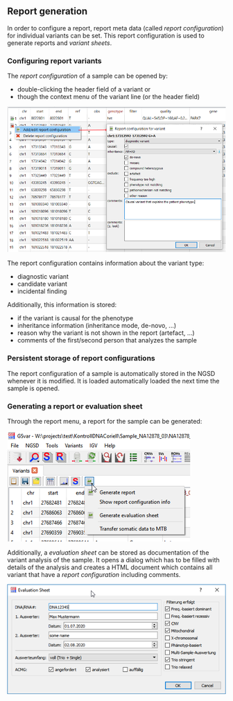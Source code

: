 ## Report generation

In order to configure a report, report meta data (called *report configuration*) for individual variants can be set.
This report configuration is used to generate reports and *variant sheets*.

### Configuring report variants

The *report configuration* of a sample can be opened by:

* double-clicking the header field of a variant or
* though the context menu of the variant line (or the header field)

![report_config_variant.png](report_config_variant.png)

The report configuration contains information about the variant type:

* diagnostic variant
* candidate variant
* incidental finding

Additionally, this information is stored:

* if the variant is causal for the phenotype
* inheritance information (inheritance mode, de-novo, ...)
* reason why the variant is not shown in the report (artefact, ...)
* comments of the first/second person that analyzes the sample

### Persistent storage of report configurations

The report configuration of a sample is automatically stored in the NGSD whenever it is modified.
It is loaded automatically loaded the next time the sample is opened.

### Generating a report or evaluation sheet

Through the report menu, a report for the sample can be generated:

![evaluation_sheet_menu.png](evaluation_sheet_menu.png)

Additionally, a *evaluation sheet* can be stored as documentation of the variant analysis of the sample. 
It opens a dialog which has to be filled with details of the analysis and creates a HTML document which contains all variant that have a *report configuration* including comments.

![evaluation_sheet_edit_dialog.png](evaluation_sheet_edit_dialog.png)




